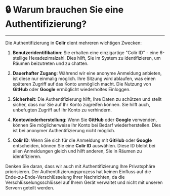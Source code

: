 # 🔒 Warum brauchen Sie eine Authentifizierung?

---

Die Authentifizierung in **Colir** dient mehreren wichtigen Zwecken:

1. **Benutzeridentifikation**: Sie erhalten eine einzigartige "Colir ID" - eine 6-stellige Hexadezimalzahl. Dies hilft, Sie im System zu identifizieren, um Räumen beizutreten und zu chatten.

2. **Dauerhafter Zugang**: Während wir eine anonyme Anmeldung anbieten, ist diese nur einmalig möglich. Ihre Sitzung wird ablaufen, was einen späteren Zugriff auf das Konto unmöglich macht. Die Nutzung von **GitHub** oder **Google** ermöglicht wiederholtes Einloggen.

3. **Sicherheit**: Die Authentifizierung hilft, Ihre Daten zu schützen und stellt sicher, dass nur Sie auf Ihr Konto zugreifen können. Sie hilft auch, unbefugten Zugriff auf Ihr Konto zu verhindern.

4. **Kontowiederherstellung**: Wenn Sie **GitHub** oder **Google** verwenden, können Sie möglicherweise Ihr Konto bei Bedarf wiederherstellen. Dies ist bei anonymer Authentifizierung nicht möglich.

5. **Colir ID**: Wenn Sie sich für die Anmeldung mit **GitHub** oder **Google** entscheiden, können Sie eine **Colir ID** auswählen. Diese ID bleibt bei allen Anmeldungen gleich und hilft anderen, Sie in Räumen zu identifizieren.

Denken Sie daran, dass wir auch mit Authentifizierung Ihre Privatsphäre priorisieren. Der Authentifizierungsprozess hat keinen Einfluss auf die Ende-zu-Ende-Verschlüsselung Ihrer Nachrichten, da die Verschlüsselungsschlüssel auf Ihrem Gerät verwaltet und nicht mit unseren Servern geteilt werden.